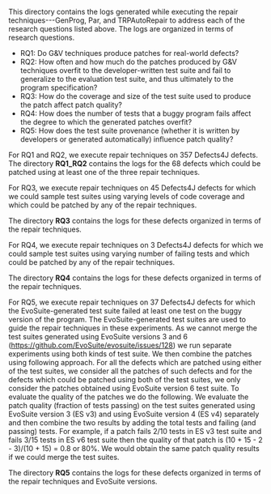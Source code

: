 This directory contains the logs generated while executing the repair techniques---GenProg, Par, and TRPAutoRepair to address each of the research questions listed above. 
The logs are organized in terms of research questions.
  - RQ1: Do G&V techniques produce patches for real-world defects?
  - RQ2: How often and how much do the patches produced by G&V techniques overfit to the developer-written test suite and fail to generalize to the evaluation test suite, and thus ultimately to the program specification?
  - RQ3: How do the coverage and size of the test suite used to produce the patch affect patch quality?
  - RQ4: How does the number of tests that a buggy program fails affect the degree to which the generated patches overfit?
  - RQ5: How does the test suite provenance (whether it is written by developers or generated automatically) influence patch quality?
  
 For RQ1 and RQ2, we execute repair techniques on 357 Defects4J defects. 
 The directory __RQ1_RQ2__ contains the logs for the 68 defects which could be patched using at least one 
 of the three repair techniques.
 
 For RQ3, we execute repair techniques on 45 Defects4J defects for which we could sample test suites 
 using varying levels of code coverage and which could be patched by any of the repair techniques. 
 
 The directory __RQ3__ contains the logs for these defects organized in terms of the repair techniques. 
 
 For RQ4,  we execute repair techniques on 3 Defects4J defects for which we could sample test suites 
 using varying number of failing tests and which could be patched by any of the repair techniques. 
 
 The directory __RQ4__ contains the logs for these defects organized in terms of the repair techniques. 
 
 For RQ5, we execute repair techniques on 37 Defects4J defects for which the EvoSuite-generated test suite
 failed at least one test on the buggy version of the program. The EvoSuite-generated test suites are 
 used to guide the repair techniques in these experiments. As we cannot merge the test suites generated 
 using EvoSuite versions 3 and 6 (https://github.com/EvoSuite/evosuite/issues/128) we run separate experiments
 using both kinds of test suite. We then combine the patches using following approach. 
 For all the defects which are patched using either of the test suites, we consider all the patches of such defects
 and for the defects which could be patched using both of the test suites, we only consider the patches obtained 
 using EvoSuite version 6 test suite.  To evaluate the quality of the patches we do the following. 
 We evaluate the patch quality (fraction of tests passing) on the test suites generated using EvoSuite version 3 (ES v3) 
 and using EvoSuite version 4 (ES v4) separately and then combine the two results by adding the total tests 
 and failing (and passing) tests. For example, if a patch fails 2/10 tests in ES v3 test suite and 
 fails 3/15 tests in ES v6 test suite then the quality of that patch is (10 + 15 - 2 - 3)/(10 + 15) = 0.8 or 80%. 
 We would obtain the same patch quality results if we could merge the test suites. 
 
 The directory __RQ5__ contains the logs for these defects organized in terms of the repair techniques and EvoSuite versions. 
